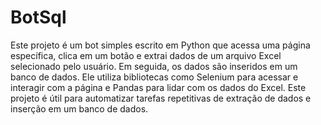 # BotSql

Este projeto é um bot simples escrito em Python que acessa uma página específica, clica em um botão e extrai dados de um arquivo Excel selecionado pelo usuário. Em seguida, os dados são inseridos em um banco de dados. Ele utiliza bibliotecas como Selenium para acessar e interagir com a página e Pandas para lidar com os dados do Excel. Este projeto é útil para automatizar tarefas repetitivas de extração de dados e inserção em um banco de dados.
